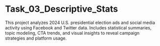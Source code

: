 # Task_03_Descriptive_Stats
This project analyzes 2024 U.S. presidential election ads and social media activity using Facebook and Twitter data. Includes statistical summaries, topic modeling, CTA trends, and visual insights to reveal campaign strategies and platform usage.
